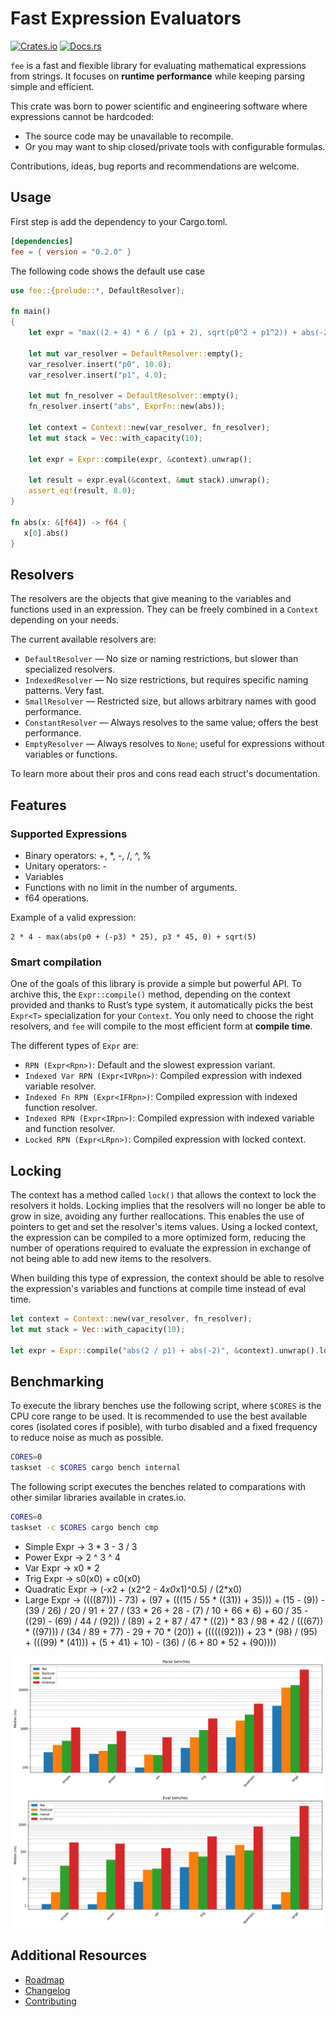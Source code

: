 # Fast Expression Evaluators

[![Crates.io](https://img.shields.io/crates/v/fee.svg)](https://crates.io/crates/fee)
[![Docs.rs](https://docs.rs/fee/badge.svg)](https://docs.rs/fee)

`fee` is a fast and flexible library for evaluating mathematical
expressions from strings. It focuses on **runtime performance**
while keeping parsing simple and efficient.

This crate was born to power scientific and engineering software
where expressions cannot be hardcoded:
- The source code may be unavailable to recompile.
- Or you may want to ship closed/private tools with configurable formulas.

Contributions, ideas, bug reports and recommendations are welcome.

## Usage

First step is add the dependency to your Cargo.toml.

```toml
[dependencies]
fee = { version = "0.2.0" }
```

The following code shows the default use case

```rust
use fee::{prelude::*, DefaultResolver};

fn main()
{
    let expr = "max((2 + 4) * 6 / (p1 + 2), sqrt(p0^2 + p1^2)) + abs(-2)";

    let mut var_resolver = DefaultResolver::empty();
    var_resolver.insert("p0", 10.0);
    var_resolver.insert("p1", 4.0);

    let mut fn_resolver = DefaultResolver::empty();
    fn_resolver.insert("abs", ExprFn::new(abs));

    let context = Context::new(var_resolver, fn_resolver);
    let mut stack = Vec::with_capacity(10);

    let expr = Expr::compile(expr, &context).unwrap();

    let result = expr.eval(&context, &mut stack).unwrap();
    assert_eq!(result, 8.0);
}

fn abs(x: &[f64]) -> f64 {
   x[0].abs()
}
```

## Resolvers

The resolvers are the objects that give meaning to the variables and
functions used in an expression. They can be freely combined in a
`Context` depending on your needs.

The current available resolvers are:

- `DefaultResolver` — No size or naming restrictions, but slower than specialized resolvers.
- `IndexedResolver` — No size restrictions, but requires specific naming patterns. Very fast.
- `SmallResolver` — Restricted size, but allows arbitrary names with good performance.
- `ConstantResolver` — Always resolves to the same value; offers the best performance.
- `EmptyResolver` — Always resolves to `None`; useful for expressions without variables or functions.

To learn more about their pros and cons read each struct's documentation.

## Features

### Supported Expressions

- Binary operators: +, \*, -, /, ^, %
- Unitary operators: -
- Variables
- Functions with no limit in the number of arguments.
- f64 operations.

Example of a valid expression:

```
2 * 4 - max(abs(p0 + (-p3) * 25), p3 * 45, 0) + sqrt(5)
```

### Smart compilation

One of the goals of this library is provide a simple but powerful API. To archive
this, the `Expr::compile()` method, depending on the context provided and thanks to
Rust’s type system, it automatically picks the best `Expr<T>` specialization for
your `Context`. You only need to choose the right resolvers, and `fee` will compile
to the most efficient form at **compile time**.

The different types of `Expr` are:

- `RPN (Expr<Rpn>)`: Default and the slowest expression variant.
- `Indexed Var RPN (Expr<IVRpn>)`: Compiled expression with indexed variable resolver.
- `Indexed Fn RPN (Expr<IFRpn>)`: Compiled expression with indexed function resolver.
- `Indexed RPN (Expr<IRpn>)`: Compiled expression with indexed variable and function resolver.
- `Locked RPN (Expr<LRpn>)`: Compiled expression with locked context.

## Locking

The context has a method called `lock()` that allows the context to lock
the resolvers it holds. Locking implies that the resolvers will no
longer be able to grow in size, avoiding any further reallocations. This enables
the use of pointers to get and set the resolver's items values. Using a locked
context, the expression can be compiled to a more optimized form, reducing the
number of operations required to evaluate the expression in exchange of not being
able to add new items to the resolvers.

When building this type of expression, the context should be able to resolve
the expression's variables and functions at compile time instead of eval time.

```Rust
let context = Context::new(var_resolver, fn_resolver);
let mut stack = Vec::with_capacity(10);

let expr = Expr::compile("abs(2 / p1) + abs(-2)", &context).unwrap().lock();
```

## Benchmarking

To execute the library benches use the following script, where `$CORES` is the
CPU core range to be used. It is recommended to use the best available cores
(isolated cores if posible), with turbo disabled and a fixed frequency to reduce
noise as much as possible.

```bash
CORES=0
taskset -c $CORES cargo bench internal
```

The following script executes the benches related to comparations with
other similar libraries available in crates.io.

```bash
CORES=0
taskset -c $CORES cargo bench cmp
```

- Simple Expr -> 3 * 3 - 3 / 3
- Power Expr -> 2 ^ 3 ^ 4
- Var Expr -> x0 * 2
- Trig Expr -> s0(x0) + c0(x0)
- Quadratic Expr -> (-x2 + (x2^2 - 4*x0*x1)^0.5) / (2*x0)
- Large Expr -> ((((87))) - 73) + (97 + (((15 / 55 * ((31)) + 35))) + (15 - (9)) - (39 / 26) / 20 / 91 + 27 / (33 * 26 + 28 - (7) / 10 + 66 * 6) + 60 / 35 - ((29) - (69) / 44 / (92)) / (89) + 2 + 87 / 47 * ((2)) * 83 / 98 * 42 / (((67)) * ((97))) / (34 / 89 + 77) - 29 + 70 * (20)) + ((((((92))) + 23 * (98) / (95) + (((99) * (41))) + (5 + 41) + 10) - (36) / (6 + 80 * 52 + (90))))


![Parse comparations benchmarks](plots/cmp_parse_bench.png)
![Eval comparations benchmarks](plots/cmp_eval_bench.png)


## Additional Resources

- [Roadmap](ROADMAP.md)
- [Changelog](CHANGELOG.md)
- [Contributing](CONTRIBUTING.md)
